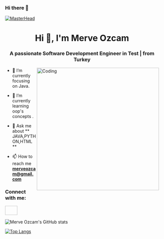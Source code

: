 ### Hi there 👋
[![MasterHead](https://visme.co/blog/wp-content/uploads/2019/10/animated-presentation-software-header.gif)]()

<h1 align="center">Hi 👋, I'm Merve Ozcam</h1>
<h3 align="center">A passionate Software Development Engineer in Test | from Turkey</h3>
<img align="right" alt="Coding" width="400" src="https://miro.medium.com/max/680/0*7Q3yvSIv_t0ioJ-Z.gif"/>

- 🔭 I’m currently focusing on Java.

- 🌱 I’m currently learning oop's concepts .

- 💬 Ask me about ** JAVA,PYTHON,HTML **

- 📫 How to reach me **merveozcam@gmail.com**

<h3 align="left">Connect with me:</h3>
<p align="left">
<a href="https://linkedin.com/in/merveozcam" target="blank"><img align="center" height="30" width="40" /></a>
</p>



![Merve Ozcam's GitHub stats](https://github-readme-stats.vercel.app/api?username=mervezcm&theme=onedark&show_icons=true)

[![Top Langs](https://github-readme-stats.vercel.app/api/top-langs/?username=mervezcm&layout=compact)](https://github.com/mervezcm/github-readme-stats)
<!--

[![Github Badge](https://img.shields.io/badge/-Github-000?style=quare&labelColor=000&logo=Github&logoColor=white&link=https://github.com/mervezcm)](https://github.com/mervezcm) 
[![Linkedin Badge](https://img.shields.io/badge/merveozcam-follow%20on%20linkedin-blue?style=flat&logo=linkedin)](https://www.linkedin.com/in/merveozcam?locale=en_US) 
![Profile views](https://gpvc.arturio.dev/merveozcam)




**mervezcm/mervezcm** is a ✨ _special_ ✨ repository because its `README.md` (this file) appears on your GitHub profile.






Here are some ideas to get you started:

- 🔭 I’m currently working on ...
- 🌱 I’m currently learning ...
- 👯 I’m looking to collaborate on ...
- 🤔 I’m looking for help with ...
- 💬 Ask me about ...
- 📫 How to reach me: ...
- 😄 Pronouns: ...
- ⚡ Fun fact: ...
-->
